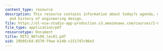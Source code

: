 ```yaml
---
content_type: resource
description: This resource contains information about today?s agenda, mechanical design
  and history of engineering design.
file: https://ol-ocw-studio-app-production.s3.amazonaws.com/courses/2-007-design-and-manufacturing-i-spring-2009/29b95c6d8570f9aeb140c151747c96e3_MIT2_007s09_lec01.pdf
file_type: application/pdf
resourcetype: Document
title: MIT2_007s09_lec01.pdf
uid: 29b95c6d-8570-f9ae-b140-c151747c96e3
---
```

